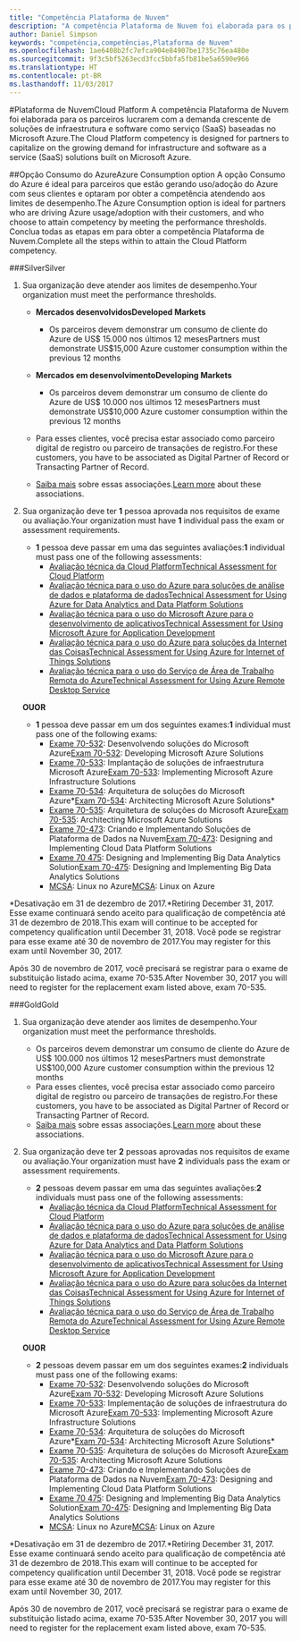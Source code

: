```yaml
---
title: "Competência Plataforma de Nuvem"
description: "A competência Plataforma de Nuvem foi elaborada para os parceiros lucrarem com a demanda crescente de soluções de infraestrutura e software como serviço (SaaS) baseadas no Microsoft Azure."
author: Daniel Simpson
keywords: "competência,competências,Plataforma de Nuvem"
ms.openlocfilehash: 1ae6408b2fc7efca904e84907be1735c76ea480e
ms.sourcegitcommit: 9f3c5bf5263ecd3fcc5bbfa5fb81be5a6590e966
ms.translationtype: HT
ms.contentlocale: pt-BR
ms.lasthandoff: 11/03/2017
---
```

#<a name="cloud-platform"></a><span data-ttu-id="eb983-104">Plataforma de Nuvem</span><span class="sxs-lookup"><span data-stu-id="eb983-104">Cloud Platform</span></span>
<span data-ttu-id="eb983-105">A competência Plataforma de Nuvem foi elaborada para os parceiros lucrarem com a demanda crescente de soluções de infraestrutura e software como serviço (SaaS) baseadas no Microsoft Azure.</span><span class="sxs-lookup"><span data-stu-id="eb983-105">The Cloud Platform competency is designed for partners to capitalize on the growing demand for infrastructure and software as a service (SaaS) solutions built on Microsoft Azure.</span></span>

##<a name="azure-consumption-option"></a><span data-ttu-id="eb983-106">Opção Consumo do Azure</span><span class="sxs-lookup"><span data-stu-id="eb983-106">Azure Consumption option</span></span>
<span data-ttu-id="eb983-107">A opção Consumo do Azure é ideal para parceiros que estão gerando uso/adoção do Azure com seus clientes e optaram por obter a competência atendendo aos limites de desempenho.</span><span class="sxs-lookup"><span data-stu-id="eb983-107">The Azure Consumption option is ideal for partners who are driving Azure usage/adoption with their customers, and who choose to attain competency by meeting the performance thresholds.</span></span> <span data-ttu-id="eb983-108">Conclua todas as etapas em para obter a competência Plataforma de Nuvem.</span><span class="sxs-lookup"><span data-stu-id="eb983-108">Complete all the steps within to attain the Cloud Platform competency.</span></span>

###<a name="silver"></a><span data-ttu-id="eb983-109">Silver</span><span class="sxs-lookup"><span data-stu-id="eb983-109">Silver</span></span>

1. <span data-ttu-id="eb983-110">Sua organização deve atender aos limites de desempenho.</span><span class="sxs-lookup"><span data-stu-id="eb983-110">Your organization must meet the performance thresholds.</span></span>

    - **<span data-ttu-id="eb983-111">Mercados desenvolvidos</span><span class="sxs-lookup"><span data-stu-id="eb983-111">Developed Markets</span></span>**
        - <span data-ttu-id="eb983-112">Os parceiros devem demonstrar um consumo de cliente do Azure de US$ 15.000 nos últimos 12 meses</span><span class="sxs-lookup"><span data-stu-id="eb983-112">Partners must demonstrate US$15,000 Azure customer consumption within the previous 12 months</span></span>
    
    - **<span data-ttu-id="eb983-113">Mercados em desenvolvimento</span><span class="sxs-lookup"><span data-stu-id="eb983-113">Developing Markets</span></span>** 
        - <span data-ttu-id="eb983-114">Os parceiros devem demonstrar um consumo de cliente do Azure de US$ 10.000 nos últimos 12 meses</span><span class="sxs-lookup"><span data-stu-id="eb983-114">Partners must demonstrate US$10,000 Azure customer consumption within the previous 12 months</span></span>

    - <span data-ttu-id="eb983-115">Para esses clientes, você precisa estar associado como parceiro digital de registro ou parceiro de transações de registro.</span><span class="sxs-lookup"><span data-stu-id="eb983-115">For these customers, you have to be associated as Digital Partner of Record or Transacting Partner of Record.</span></span>
    - <span data-ttu-id="eb983-116">[Saiba mais](https://partner.microsoft.com/en-us/membership/digital-partner-of-record) sobre essas associações.</span><span class="sxs-lookup"><span data-stu-id="eb983-116">[Learn more](https://partner.microsoft.com/en-us/membership/digital-partner-of-record) about these associations.</span></span>  
  
2. <span data-ttu-id="eb983-117">Sua organização deve ter **1** pessoa aprovada nos requisitos de exame ou avaliação.</span><span class="sxs-lookup"><span data-stu-id="eb983-117">Your organization must have **1** individual pass the exam or assessment requirements.</span></span>

    - <span data-ttu-id="eb983-118">**1** pessoa deve passar em uma das seguintes avaliações:</span><span class="sxs-lookup"><span data-stu-id="eb983-118">**1** individual must pass one of the following assessments:</span></span>
        - [<span data-ttu-id="eb983-119">Avaliação técnica da Cloud Platform</span><span class="sxs-lookup"><span data-stu-id="eb983-119">Technical Assessment for Cloud Platform</span></span>](https://partneruniversity.microsoft.com/?whr=uri:MicrosoftAccount&courseId=13736&scoId=N3FXNd7VB_8805299994)
        - [<span data-ttu-id="eb983-120">Avaliação técnica para o uso do Azure para soluções de análise de dados e plataforma de dados</span><span class="sxs-lookup"><span data-stu-id="eb983-120">Technical Assessment for Using Azure for Data Analytics and Data Platform Solutions</span></span>](https://partneruniversity.microsoft.com/?whr=uri:MicrosoftAccount&courseId=13735&scoId=eOi68a7VB_1905299994)
        - [<span data-ttu-id="eb983-121">Avaliação técnica para o uso do Microsoft Azure para o desenvolvimento de aplicativos</span><span class="sxs-lookup"><span data-stu-id="eb983-121">Technical Assessment for Using Microsoft Azure for Application Development</span></span>](https://partneruniversity.microsoft.com/?whr=uri:MicrosoftAccount&courseId=13979&scoId=enD8qylbB_9305299993)
        - [<span data-ttu-id="eb983-122">Avaliação técnica para o uso do Azure para soluções da Internet das Coisas</span><span class="sxs-lookup"><span data-stu-id="eb983-122">Technical Assessment for Using Azure for Internet of Things Solutions</span></span>](https://partneruniversity.microsoft.com/?whr=uri:MicrosoftAccount&courseId=16252&scoId=ABMqsgVLC_4605996570)
        - [<span data-ttu-id="eb983-123">Avaliação técnica para o uso do Serviço de Área de Trabalho Remota do Azure</span><span class="sxs-lookup"><span data-stu-id="eb983-123">Technical Assessment for Using Azure Remote Desktop Service</span></span>](https://partneruniversity.microsoft.com/?whr=uri:MicrosoftAccount&courseId=16571&scoId=R4xnMbpgC_3505996570)

    **<span data-ttu-id="eb983-124">OU</span><span class="sxs-lookup"><span data-stu-id="eb983-124">OR</span></span>**

    - <span data-ttu-id="eb983-125">**1** pessoa deve passar em um dos seguintes exames:</span><span class="sxs-lookup"><span data-stu-id="eb983-125">**1** individual must pass one of the following exams:</span></span>
        - <span data-ttu-id="eb983-126">[Exame 70-532](https://www.microsoft.com/en-us/learning/exam-70-532.aspx): Desenvolvendo soluções do Microsoft Azure</span><span class="sxs-lookup"><span data-stu-id="eb983-126">[Exam 70-532](https://www.microsoft.com/en-us/learning/exam-70-532.aspx): Developing Microsoft Azure Solutions</span></span>
        - <span data-ttu-id="eb983-127">[Exame 70-533](https://www.microsoft.com/en-us/learning/exam-70-533.aspx): Implantação de soluções de infraestrutura Microsoft Azure</span><span class="sxs-lookup"><span data-stu-id="eb983-127">[Exam 70-533](https://www.microsoft.com/en-us/learning/exam-70-533.aspx): Implementing Microsoft Azure Infrastructure Solutions</span></span>
        - <span data-ttu-id="eb983-128">[Exame 70-534](https://www.microsoft.com/en-us/learning/exam-70-534.aspx): Arquitetura de soluções do Microsoft Azure*</span><span class="sxs-lookup"><span data-stu-id="eb983-128">[Exam 70-534](https://www.microsoft.com/en-us/learning/exam-70-534.aspx): Architecting Microsoft Azure Solutions*</span></span>
        - <span data-ttu-id="eb983-129">[Exame 70-535](https://www.microsoft.com/en-us/learning/exam-70-535.aspx): Arquitetura de soluções do Microsoft Azure</span><span class="sxs-lookup"><span data-stu-id="eb983-129">[Exam 70-535](https://www.microsoft.com/en-us/learning/exam-70-535.aspx): Architecting Microsoft Azure Solutions</span></span> 
        - <span data-ttu-id="eb983-130">[Exame 70-473](https://www.microsoft.com/en-us/learning/exam-70-473.aspx): Criando e Implementando Soluções de Plataforma de Dados na Nuvem</span><span class="sxs-lookup"><span data-stu-id="eb983-130">[Exam 70-473](https://www.microsoft.com/en-us/learning/exam-70-473.aspx): Designing and Implementing Cloud Data Platform Solutions</span></span>
        - <span data-ttu-id="eb983-131">[Exame 70 475](https://www.microsoft.com/en-us/learning/exam-70-475.aspx): Designing and Implementing Big Data Analytics Solution</span><span class="sxs-lookup"><span data-stu-id="eb983-131">[Exam 70-475](https://www.microsoft.com/en-us/learning/exam-70-475.aspx): Designing and Implementing Big Data Analytics Solutions</span></span>
        - <span data-ttu-id="eb983-132">[MCSA](https://www.microsoft.com/en-us/learning/mcsa-linux-azure-certification.aspx): Linux no Azure</span><span class="sxs-lookup"><span data-stu-id="eb983-132">[MCSA](https://www.microsoft.com/en-us/learning/mcsa-linux-azure-certification.aspx): Linux on Azure</span></span>

<span data-ttu-id="eb983-133">*Desativação em 31 de dezembro de 2017.</span><span class="sxs-lookup"><span data-stu-id="eb983-133">*Retiring December 31, 2017.</span></span> <span data-ttu-id="eb983-134">Esse exame continuará sendo aceito para qualificação de competência até 31 de dezembro de 2018.</span><span class="sxs-lookup"><span data-stu-id="eb983-134">This exam will continue to be accepted for competency qualification until December 31, 2018.</span></span> <span data-ttu-id="eb983-135">Você pode se registrar para esse exame até 30 de novembro de 2017.</span><span class="sxs-lookup"><span data-stu-id="eb983-135">You may register for this exam until November 30, 2017.</span></span>

<span data-ttu-id="eb983-136">Após 30 de novembro de 2017, você precisará se registrar para o exame de substituição listado acima, exame 70-535.</span><span class="sxs-lookup"><span data-stu-id="eb983-136">After November 30, 2017 you will need to register for the replacement exam listed above, exam 70-535.</span></span>  

###<a name="gold"></a><span data-ttu-id="eb983-137">Gold</span><span class="sxs-lookup"><span data-stu-id="eb983-137">Gold</span></span>

1. <span data-ttu-id="eb983-138">Sua organização deve atender aos limites de desempenho.</span><span class="sxs-lookup"><span data-stu-id="eb983-138">Your organization must meet the performance thresholds.</span></span>

    - <span data-ttu-id="eb983-139">Os parceiros devem demonstrar um consumo de cliente do Azure de US$ 100.000 nos últimos 12 meses</span><span class="sxs-lookup"><span data-stu-id="eb983-139">Partners must demonstrate US$100,000 Azure customer consumption within the previous 12 months</span></span>
    - <span data-ttu-id="eb983-140">Para esses clientes, você precisa estar associado como parceiro digital de registro ou parceiro de transações de registro.</span><span class="sxs-lookup"><span data-stu-id="eb983-140">For these customers, you have to be associated as Digital Partner of Record or Transacting Partner of Record.</span></span>
    - <span data-ttu-id="eb983-141">[Saiba mais](https://partner.microsoft.com/en-us/membership/digital-partner-of-record) sobre essas associações.</span><span class="sxs-lookup"><span data-stu-id="eb983-141">[Learn more](https://partner.microsoft.com/en-us/membership/digital-partner-of-record) about these associations.</span></span>

2. <span data-ttu-id="eb983-142">Sua organização deve ter **2** pessoas aprovadas nos requisitos de exame ou avaliação.</span><span class="sxs-lookup"><span data-stu-id="eb983-142">Your organization must have **2** individuals pass the exam or assessment requirements.</span></span>

    - <span data-ttu-id="eb983-143">**2** pessoas devem passar em uma das seguintes avaliações:</span><span class="sxs-lookup"><span data-stu-id="eb983-143">**2** individuals must pass one of the following assessments:</span></span>
        - [<span data-ttu-id="eb983-144">Avaliação técnica da Cloud Platform</span><span class="sxs-lookup"><span data-stu-id="eb983-144">Technical Assessment for Cloud Platform</span></span>](https://partneruniversity.microsoft.com/?whr=uri:MicrosoftAccount&courseId=13736&scoId=N3FXNd7VB_8805299994)
        - [<span data-ttu-id="eb983-145">Avaliação técnica para o uso do Azure para soluções de análise de dados e plataforma de dados</span><span class="sxs-lookup"><span data-stu-id="eb983-145">Technical Assessment for Using Azure for Data Analytics and Data Platform Solutions</span></span>](https://partneruniversity.microsoft.com/?whr=uri:MicrosoftAccount&courseId=13735&scoId=eOi68a7VB_1905299994)
        - [<span data-ttu-id="eb983-146">Avaliação técnica para o uso do Microsoft Azure para o desenvolvimento de aplicativos</span><span class="sxs-lookup"><span data-stu-id="eb983-146">Technical Assessment for Using Microsoft Azure for Application Development</span></span>](https://partneruniversity.microsoft.com/?whr=uri:MicrosoftAccount&courseId=13979&scoId=enD8qylbB_9305299993)
        - [<span data-ttu-id="eb983-147">Avaliação técnica para o uso do Azure para soluções da Internet das Coisas</span><span class="sxs-lookup"><span data-stu-id="eb983-147">Technical Assessment for Using Azure for Internet of Things Solutions</span></span>](https://partneruniversity.microsoft.com/?whr=uri:MicrosoftAccount&courseId=16252&scoId=ABMqsgVLC_4605996570)
        - [<span data-ttu-id="eb983-148">Avaliação técnica para o uso do Serviço de Área de Trabalho Remota do Azure</span><span class="sxs-lookup"><span data-stu-id="eb983-148">Technical Assessment for Using Azure Remote Desktop Service</span></span>](https://partneruniversity.microsoft.com/?whr=uri:MicrosoftAccount&courseId=16571&scoId=R4xnMbpgC_3505996570)

    **<span data-ttu-id="eb983-149">OU</span><span class="sxs-lookup"><span data-stu-id="eb983-149">OR</span></span>**

    - <span data-ttu-id="eb983-150">**2** pessoas devem passar em um dos seguintes exames:</span><span class="sxs-lookup"><span data-stu-id="eb983-150">**2** individuals must pass one of the following exams:</span></span>
        - <span data-ttu-id="eb983-151">[Exame 70-532](https://www.microsoft.com/en-us/learning/exam-70-532.aspx): Desenvolvendo soluções do Microsoft Azure</span><span class="sxs-lookup"><span data-stu-id="eb983-151">[Exam 70-532](https://www.microsoft.com/en-us/learning/exam-70-532.aspx): Developing Microsoft Azure Solutions</span></span>
        - <span data-ttu-id="eb983-152">[Exame 70-533](https://www.microsoft.com/en-us/learning/exam-70-533.aspx): Implementação de soluções de infraestrutura do Microsoft Azure</span><span class="sxs-lookup"><span data-stu-id="eb983-152">[Exam 70-533](https://www.microsoft.com/en-us/learning/exam-70-533.aspx): Implementing Microsoft Azure Infrastructure Solutions</span></span>
        - <span data-ttu-id="eb983-153">[Exame 70-534](https://www.microsoft.com/en-us/learning/exam-70-534.aspx): Arquitetura de soluções do Microsoft Azure*</span><span class="sxs-lookup"><span data-stu-id="eb983-153">[Exam 70-534](https://www.microsoft.com/en-us/learning/exam-70-534.aspx): Architecting Microsoft Azure Solutions*</span></span>
        - <span data-ttu-id="eb983-154">[Exame 70-535](https://www.microsoft.com/en-us/learning/exam-70-535.aspx): Arquitetura de soluções do Microsoft Azure</span><span class="sxs-lookup"><span data-stu-id="eb983-154">[Exam 70-535](https://www.microsoft.com/en-us/learning/exam-70-535.aspx): Architecting Microsoft Azure Solutions</span></span> 
        - <span data-ttu-id="eb983-155">[Exame 70-473](https://www.microsoft.com/en-us/learning/exam-70-473.aspx): Criando e Implementando Soluções de Plataforma de Dados na Nuvem</span><span class="sxs-lookup"><span data-stu-id="eb983-155">[Exam 70-473](https://www.microsoft.com/en-us/learning/exam-70-473.aspx): Designing and Implementing Cloud Data Platform Solutions</span></span>
        - <span data-ttu-id="eb983-156">[Exame 70 475](https://www.microsoft.com/en-us/learning/exam-70-475.aspx): Designing and Implementing Big Data Analytics Solution</span><span class="sxs-lookup"><span data-stu-id="eb983-156">[Exam 70-475](https://www.microsoft.com/en-us/learning/exam-70-475.aspx): Designing and Implementing Big Data Analytics Solutions</span></span>
        - <span data-ttu-id="eb983-157">[MCSA](https://www.microsoft.com/en-us/learning/mcsa-linux-azure-certification.aspx): Linux no Azure</span><span class="sxs-lookup"><span data-stu-id="eb983-157">[MCSA](https://www.microsoft.com/en-us/learning/mcsa-linux-azure-certification.aspx): Linux on Azure</span></span>

<span data-ttu-id="eb983-158">*Desativação em 31 de dezembro de 2017.</span><span class="sxs-lookup"><span data-stu-id="eb983-158">*Retiring December 31, 2017.</span></span> <span data-ttu-id="eb983-159">Esse exame continuará sendo aceito para qualificação de competência até 31 de dezembro de 2018.</span><span class="sxs-lookup"><span data-stu-id="eb983-159">This exam will continue to be accepted for competency qualification until December 31, 2018.</span></span> <span data-ttu-id="eb983-160">Você pode se registrar para esse exame até 30 de novembro de 2017.</span><span class="sxs-lookup"><span data-stu-id="eb983-160">You may register for this exam until November 30, 2017.</span></span>

<span data-ttu-id="eb983-161">Após 30 de novembro de 2017, você precisará se registrar para o exame de substituição listado acima, exame 70-535.</span><span class="sxs-lookup"><span data-stu-id="eb983-161">After November 30, 2017 you will need to register for the replacement exam listed above, exam 70-535.</span></span> 